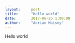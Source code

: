 ```yaml
---
layout:     post
title:      "Hello world"
date:       2017-06-26 1:00:00
author:     "Adrian Moisey"
---
```


<p>Hello world</p>
